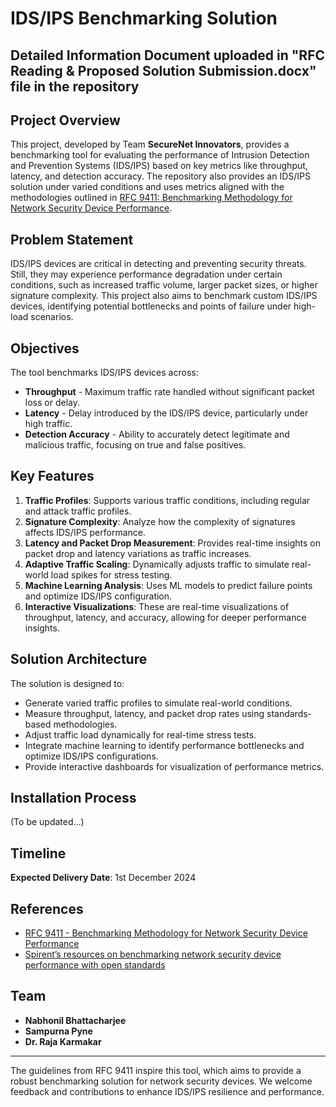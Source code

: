 # IDS/IPS Benchmarking Solution

## Detailed Information Document uploaded in "RFC Reading & Proposed Solution Submission.docx" file in the repository

## Project Overview
This project, developed by Team **SecureNet Innovators**, provides a benchmarking tool for evaluating the performance of Intrusion Detection and Prevention Systems (IDS/IPS) based on key metrics like throughput, latency, and detection accuracy. The repository also provides an IDS/IPS solution under varied conditions and uses metrics aligned with the methodologies outlined in [RFC 9411: Benchmarking Methodology for Network Security Device Performance](https://www.rfc-editor.org/info/rfc9411).

## Problem Statement
IDS/IPS devices are critical in detecting and preventing security threats. Still, they may experience performance degradation under certain conditions, such as increased traffic volume, larger packet sizes, or higher signature complexity. This project also aims to benchmark custom IDS/IPS devices, identifying potential bottlenecks and points of failure under high-load scenarios.

## Objectives
The tool benchmarks IDS/IPS devices across:
- **Throughput** - Maximum traffic rate handled without significant packet loss or delay.
- **Latency** - Delay introduced by the IDS/IPS device, particularly under high traffic.
- **Detection Accuracy** - Ability to accurately detect legitimate and malicious traffic, focusing on true and false positives.

## Key Features
1. **Traffic Profiles**: Supports various traffic conditions, including regular and attack traffic profiles.
2. **Signature Complexity**: Analyze how the complexity of signatures affects IDS/IPS performance.
3. **Latency and Packet Drop Measurement**: Provides real-time insights on packet drop and latency variations as traffic increases.
4. **Adaptive Traffic Scaling**: Dynamically adjusts traffic to simulate real-world load spikes for stress testing.
5. **Machine Learning Analysis**: Uses ML models to predict failure points and optimize IDS/IPS configuration.
6. **Interactive Visualizations**: These are real-time visualizations of throughput, latency, and accuracy, allowing for deeper performance insights.

## Solution Architecture
The solution is designed to:
- Generate varied traffic profiles to simulate real-world conditions.
- Measure throughput, latency, and packet drop rates using standards-based methodologies.
- Adjust traffic load dynamically for real-time stress tests.
- Integrate machine learning to identify performance bottlenecks and optimize IDS/IPS configurations.
- Provide interactive dashboards for visualization of performance metrics.

## Installation Process
(To be updated...)

## Timeline
**Expected Delivery Date**: 1st December 2024

## References
- [RFC 9411 - Benchmarking Methodology for Network Security Device Performance](https://www.rfc-editor.org/info/rfc9411)
- [Spirent’s resources on benchmarking network security device performance with open standards](https://www.spirent.com/blogs/benchmarking-network-security-device-performance-with-open-standards)

## Team
- **Nabhonil Bhattacharjee**
- **Sampurna Pyne**
- **Dr. Raja Karmakar**

---

The guidelines from RFC 9411 inspire this tool, which aims to provide a robust benchmarking solution for network security devices. We welcome feedback and contributions to enhance IDS/IPS resilience and performance.
